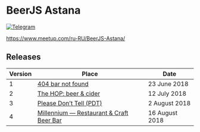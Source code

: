 # BeerJS Astana

[![Telegram](https://img.shields.io/badge/telegram-join%20chat-blue.svg?style=flat)](https://telegram.me/beerjsastana)

https://www.meetup.com/ru-RU/BeerJS-Astana/

## Releases

| Version | Place                                                                           | Date              |
| ------- | ------------------------------------------------------------------------------- | ----------------- |
| 1       | [404 bar not found](https://www.instagram.com/404barnotfound/)                  | 23 June 2018      |
| 2       | [The HOP: beer & cider](https://www.instagram.com/the_hop_bar/)                 | 12 July 2018      |
| 3       | [Please Don’t Tell (PDT)](http://go.2gis.com/if8j22)                            | 2 August 2018     |
| 4       | [Millennium — Restaurant & Craft Beer Bar](https://millenniumbar.kz/)           | 16 August 2018    |